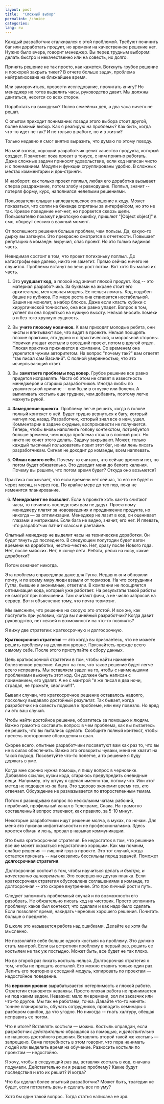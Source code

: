 ```yaml
---
layout: post
title:  "Сложный выбор"
permalink: /choice
categories:
lang: ru
---
```


Каждый разработчик сталкивался с этой проблемой. Требуют починить баг или
доработать продукт, но времени на качественное решение нет. Нужно было вчера,
говорит менеджер. Вы перед трудным выбором: делать быстро и некачественно или на
совесть, но долго.

Принять решение не так просто, как кажется. Воткнуть грубое решение и поскорей
закрыть тикет? В отчете больше задач, проблема нейтрализована на ближайшее
время.

Или заморочиться, провести исследование, прочитать книгу? Но менеджер не готов
выделить часы, руководство давит. Мы должны двигаться, несется со всех сторон.

Поработать на выходных? Полно семейных дел, а два часа ничего не решат.

С опытом приходит понимание: позади этого выбора стоит другой, более важный
выбор. Как я реагирую на проблемы? Как быть, когда что-то идет не так? И не
только в работе, но и в жизни?

Только недавно я смог внятно выразить, что думаю по этому поводу.

На мой взгляд, хороший разработчик ценит качество продукта, который создает. Я
заметил: пока проект в тонусе, с ним приятно работать. Даже сложные задачи
приносят удовольствие, если код написан чисто и с пониманием. Модули и функции
сгруппированы удобно. В сложных местах комментарии и док-стринги.

И наоборот: как только проект поплыл, любая его доработка вызывает сперва
раздражение, потом злобу и равнодушие. Поплыл, значит -- потерял форму, курс,
наполнился нелепыми решениями.

Пользователи слышат наплевательское отношение к коду. Может показаться, что
сопли на бекенде спрятаны за интерфейсом, но это не так. Кривое поведение
нет-нет, но прорвется сквозь щели. Пользователю покажут идиотскую ошибку,
пришлют "[Object object]" в смс, оборвут сессию в важный момент.

От поспешного решения больше проблем, чем пользы. Да, какую-то дырку вы
заткнули. Это прекрасно смотрится в отчетности. Повышает репутацию в команде:
выручил, спас проект. Но это только видимая часть.

Невидимая состоит в том, что проект потихоньку поплыл. До катастрофы еще далеко,
никто не заметит. Прямо сейчас ничего не случится. Проблемы встанут во весь рост
потом. Вот хотя бы малая их часть.

1) Это **ухудшает код**, а плохой код значит плохой продукт. Код -- это материал
разработчика. За буквами на экране стоит его архитектура, ментальная модель. Ее
нельзя ломать. Код подобен башне из кубиков. По мере роста она становится
нестабильной. Башня не монолит, а набор блоков. Даже если класть кубики с
хирургической точностью, она все равно упадет. Вопрос в том, успеет ли она
подняться на нужную высоту. Нельзя вносить помехи в и без того хрупкую сущность.

2) Вы **учите плохому новичков**. К вам приходят молодые ребята, они чисты и
впитывают все, что видят в проекте. Нельзя поощрять плохие практики, это дурно и
с практической, и моральной стороны. Новички утащат костыли в соседний проект,
потом в другой отдел. Плохая практика приживется в компании. Со временем она
укрепится чужим авторитетом. На вопрос "почему так?" вам ответят "так писал сам
Василий". С полной уверенностью, что это исчерпывающий ответ.

3) Вы **заметаете проблемы под ковер**. Грубое решение все равно придется
исправлять. Часто об этом не ставят в известность менеджеров и старших
разработчиков. Иногда якобы по уважительной причине -- они были в отпуске или
болели. А выпиливать костыль еще труднее, чем добавить, поэтому легче махнуть
рукой.

4) **Замедление проекта**. Проблему легче решить, когда в голове полный контекст
о ней. Будет трудно вернуться к багу, который мигнул год назад. Разработчик,
который знал все о нем, ушел. Комментарии в задаче скудные, воспроизвести не
получается. Теперь, чтобы вновь наполнить голову контекстом, потребуется больше
времени, чем когда проблема стояла в полный рост. Но никто не хочет этого
делать. Задачу закрывают. Может, только каждый тысячный пользователь ловит этот
баг, но им лень писать разработчикам. Сигнал не доходит до команды, всем
наплевать.

5) **Обман самого себя**. Почему-то считают, что сейчас времени нет, но потом
будет обязательно. Это доводит меня до белого каления. Почему вы решили, что
потом время будет? Откуда оно возьмется?

Практика показывает, что если времени нет сейчас, то его не будет и через месяц,
и через год. По крайне мере до тех пор, пока не изменится планирование.

6) **Менеджмент не позволит**. Если в проекте хоть как-то считают часы, то
починить последствия вам не дадут. Проектному менеджеру платят за нововведения и
продвижение продукта, но никогда — за оптимизации. Менеджер не лазит в код, он
оценивает глазами и метриками. Если бага не видно, значит, его нет. И плевать,
что разработчик патчит классы в рантайме.

Опытный менеджер не выделит часы на технические доработки. Он будет тянуть до
последнего. В следующем полугодии будет вагон времени на доработки,
честно-честно. Нет, сразу после Нового года. Нет, после майских. Нет, в конце
лета. Ребята, релиз на носу, какие доработки?

Потом означает никогда.

Эта проблема справедлива даже для Гугла. Недавно они обновили почту, и по всему
миру люди взвыли от тормозов. На что сотрудники Гугла, бывшие и анонимные,
ответили. В компании не поощряется оптимизация кода, который уже работает. На
результаты такой работы не смотрят при повышении. Там считают фичи, а не число
запросов на сервер. Вот и объяснение тому, что почта тормозит.

Мы выяснили, что решение на скорую это отстой. И все же, как поступить при
условии, когда вы линейный разработчик? Когда давит руководство, нет связей и
возможности на что-то повлиять?

Я вижу две стратегии: краткосрочную и долгосрочную.

**Краткосрочная стратегия** — это когда вы признаетесь, что не можете решить
проблему на должном уровне. Признайтесь прежде всего самому себе. После этого
приступайте к сбору данных.

Цель краткосрочной стратегии в том, чтобы найти наименее болезненное
решение. Акцент на том, что такое решение будет легче всего исправить. Мы
оставляем задел на то, чтобы с наименьшими проблемами выкинуть этот код. Он
должен быть написан с пониманием, его удалят. А не с мантрой "я же писал в два
ночи, страдал, не трожьте, сволочи!!1".

Бывали случаи, что краткосрочное решение оставалось надолго, поскольку выдавало
достойный результат. Так бывает, когда разработчик на совесть подошел к
проблеме, или ему повезло. Но вряд ли это ваш случай.

Чтобы найти достойное решение, обратитесь за помощью к людям. Важно грамотно
составить вопрос: в чем проблема, как вы пытаетесь ее решить, что вы пытались
сделать. Сообщите полный контекст, чтобы пресечь посторонние обсуждения и срач.

Скорее всего, опытные разработчики посоветуют вам как раз то, что вы не в силах
обеспечить. Важно это оговорить: чуваки, меня не хватит на такой
подход. Посоветуйте что-то полегче, а то решение я буду держать в уме.

Когда мне срочно нужна помощь, я пишу вопрос в черновике. Добавляю ссылки, куски
кода, стараюсь предупредить очевидные вещи. Например, эту штуку я сделал именно
так, потому что. Или этот метод не подошел из-за бага. Это здорово экономит
время тех, кто отвечает. Обсуждение не размазывается по второстепенным темам.

Потом я раскидываю вопрос по нескольким чатам: рабочий, нерабочий, профильный
канал в Телеграме, Слака. На грамотно составленный вопрос отвечают, как правило,
за 5-10 минут.

Некоторые разработчики ищут решение молча, в муках, по ночам. Для меня это
признак инфантильности и не профессионализма. Здесь кроется обман и лень, провал
в навыках коммуникации.

Это была краткосрочная стратегия. Ее недостаток в том, что решение все же может
оказаться недостаточно хорошим. Как мы помним, слабые решения — лишний груз в
проекте. Это тот случай, когда остается признать -- мы оказались бессильны перед
задачей. Поможет **долгосрочная стратегия**.

Долгосрочная состоит в том, чтобы научиться делать *и быстро, и качественно
одновременно*. Это совершенно другая планка. Если краткосрочная стратегия
обусловлена соглашениями в команде, то долгосрочная -- это скорее
внутреннее. Это про личный рост и путь.

Следует запомнить проблемный случай и по возможности его разобрать. Не
обязательно писать код на чистовик. Просто вспомнить проблему: каков был
контекст, что сделали и как надо было сделать. Если позволяет время, накидать
черновик хорошего решения. Почитать больше о предмете.

В школе это называется работа над ошибками. Делайте ее хотя бы мысленно.

Не позволяйте себе больше одного костыля на проблему. Это должно стать
мантрой. Если вы встретили проблему в первый раз, решить ее костылем не так уж
постыдно. Может быть, все будет не так плохо.

Но во второй раз пихать костыль нельзя. Долгосрочная стратегия о том, чтобы не
прощать костылей. Его можно ставить только один раз. Лепить его повторно в
соседний модуль, копировать по проектам — недостойное поведение.

На **верхнем уровне** вырабатывается нетерпимость к плохой работе. Стратегии
становятся неважны. Просто плохая работа не принимается ни под каким
видом. Неважно: мало ли времени, зол ли заказчик или что-то другое. Мы так не
работаем, точка. Давайте что-то менять: точнее планировать, обучать сотрудников,
проводить семинары с разбором ошибок, да что угодно. Но никогда -- гнать
халтуру, обещая исправить ее потом.

Что в итоге? Вставлять костыли — можно. Костыль оправдан, если разработчик
*действительно* обращался за помощью, и *действительно* не нашлось достойного
решения. Вставлять второй такой же костыль — запрещено. Сама потребность в этом
говорит, что пора нанимать людей или выделить время на обучение. Разносить
костыли по проектам — недостойно.

Я хочу, чтобы в следующий раз вы, вставляя костыль в код, сначала
подумали. Действительно ли я решаю проблему? Какие будут последствия и кто их
решит? И когда?

Что бы сделал более опытный разработчик? Может быть, трагедии не будет, если
потратить день и сделать все по уму?

Хотя бы один такой вопрос. Тогда статья написана не зря.
